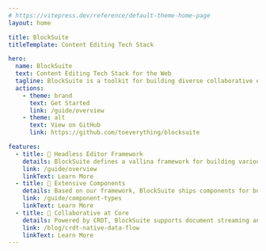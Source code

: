 ```yaml
---
# https://vitepress.dev/reference/default-theme-home-page
layout: home

title: BlockSuite
titleTemplate: Content Editing Tech Stack

hero:
  name: BlockSuite
  text: Content Editing Tech Stack for the Web
  tagline: BlockSuite is a toolkit for building diverse collaborative editors and applications.
  actions:
    - theme: brand
      text: Get Started
      link: /guide/overview
    - theme: alt
      text: View on GitHub
      link: https://github.com/toeverything/blocksuite

features:
  - title: 🧩 Headless Editor Framework
    details: BlockSuite defines a vallina framework for building various editors, enabling the design of diverse editing interfaces.
    link: /guide/overview
    linkText: Learn More
  - title: 🎨 Extensive Components
    details: Based on our framework, BlockSuite ships components for building complex editor UIs, which are highly interoperable.
    link: /guide/component-types
    linkText: Learn More
  - title: 🧬 Collaborative at Core
    details: Powered by CRDT, BlockSuite supports document streaming and conflict resolution at its heart, ready for collaboration inherently.
    link: /blog/crdt-native-data-flow
    linkText: Learn More
---
```


